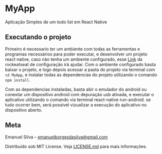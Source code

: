 # MyApp
Aplicação Simples de um todo list em React Native

## Executando o projeto
Primeiro é necessario ter um ambiente com todas as ferramentas e programas necessários para poder executar, e desenvolver um projeto react native, caso não tenha um ambiente configurado, esse [Link](https://docs.rocketseat.dev/ambiente-react-native/introducao) da rockeatseat de configuração irá ajudar. Com o ambiente configurado basta baixar o projeto, e logo depois acessar a pasta do projeto via terminal com `cd MyApp`, e instalar todas as dependencias do projeto utilizando o comando `npm install`. 

Com as dependencias instaladas, basta abir o emulador do android ou conextar um dispositivo android com depuração usb ativada, e executar o aplicativo utilizando o comando via terminal react-native run-android. se tudo ocorrer bem, será possivel vizualizar a execução do aplicativo no dispositivo aberto.


## Meta
Emanuel Silva – emanuelborgesdasilva@gmail.com

Distribuído sob MIT License. Veja [LICENSE.md](LICENSE) para mais informações.

